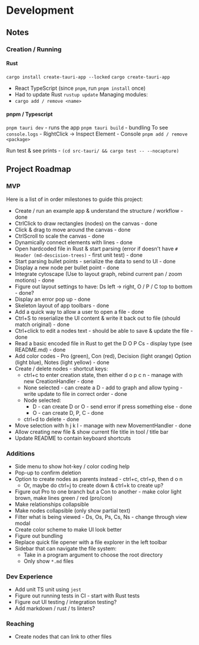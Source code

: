 # Development 
## Notes
### Creation / Running
#### Rust
`cargo install create-tauri-app --locked`
`cargo create-tauri-app` 
* React TypeScript (since `pnpm`, run `pnpm install` once)
* Had to update Rust `rustup update`
Managing modules:
* `cargo add / remove <name>`

#### pnpm / Typescript
`pnpm tauri dev` - runs the app
`pnpm tauri build` - bundling
To see `console.logs` - RightClick -> Inspect Element - Console
`pnpm add / remove <package>`

Run test & see prints - `(cd src-tauri/ && cargo test -- --nocapture)`

## Project Roadmap
### MVP
Here is a list of in order milestones to guide this project:
* Create / run an example app & understand the structure / workflow - done
* CtrlClick to draw rectangles (nodes) on the canvas  - done
* Click & drag to move around the canvas - done
* CtrlScroll to scale the canvas - done
* Dynamically connect elements with lines - done
* Open hardcoded file in Rust & start parsing (error if doesn't have `# Header (md-descision-trees)` - first unit test) - done
* Start parsing bullet points - serialize the data to send to UI - done
* Display a new node per bullet point - done
* Integrate cytoscape (Use to layout graph, rebind current pan / zoom motions) - done
* Figure out layout settings to have: Ds left -> right, O / P / C top to bottom - done?
* Display an error pop up - done
* Skeleton layout of app toolbars - done
* Add a quick way to allow a user to open a file - done
* Ctrl+S to reserialize the UI content & write it back out to file (should match original) - done
* Ctrl+click to edit a nodes text - should be able to save & update the file - done
* Read a basic encoded file in Rust to get the D O P Cs - display type (see README.md) - done
* Add color codes - Pro (green), Con (red), Decision (light orange) Option (light blue), Notes (light yellow) - done
* Create / delete nodes - shortcut keys:
  * ctrl+c to enter creation state, then either d o p c n - manage with new CreationHandler - done
  * None selected - can create a D - add to graph and allow typing - write update to file in correct order - done
  * Node selected:
    * D - can create D or O - send error if press something else - done
    * O - can create D, P, C - done
  * ctrl+d to delete - done
* Move selection with h j k l - manage with new MovementHandler - done
* Allow creating new file & show current file title in tool / title bar
* Update README to contain keyboard shortcuts

### Additions
* Side menu to show hot-key / color coding help
* Pop-up to confirm deletion
* Option to create nodes as parents instead - ctrl+c, ctrl+p, then d o n 
  * Or, maybe do ctrl+j to create down & ctrl+k to create up?
* Figure out Pro to one branch but a Con to another - make color light brown, make lines green / red (pro/con)
* Make relationships collapsible
* Make nodes collapsible (only show partial text)
* Filter what is being viewed - Ds, Os, Ps, Cs, Ns - change through view modal
* Create color scheme to make UI look better
* Figure out bundling
* Replace quick file opener with a file explorer in the left toolbar
* Sidebar that can navigate the file system:
  * Take in a program argument to choose the root directory
  * Only show `*.md` files

### Dev Experience
* Add unit TS unit using `jest`
* Figure out running tests in CI - start with Rust tests
* Figure out UI testing / integration testing?
* Add markdown / rust / ts linters?

### Reaching
* Create nodes that can link to other files

